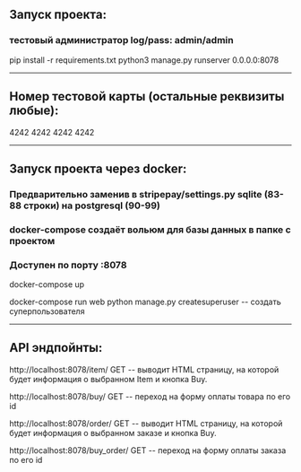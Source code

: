 ##  Запуск проекта:
### тестовый администратор log/pass: admin/admin 

pip install -r requirements.txt
python3 manage.py runserver 0.0.0.0:8078

___
## Номер тестовой карты (остальные реквизиты любые):
4242 4242 4242 4242

___
## Запуск проекта через docker:
### Предварительно заменив в stripepay/settings.py sqlite (83-88 строки) на postgresql (90-99)
### docker-compose создаёт вольюм для базы данных в папке с проектом
### Доступен по порту :8078

docker-compose up

docker-compose run web python manage.py createsuperuser -- создать суперпользователя
___

## API эндпойнты:

http://localhost:8078/item/<pk>
GET -- выводит HTML страницу, на которой будет информация о выбранном Item и кнопка Buy.

http://localhost:8078/buy/<pk>
GET -- переход на форму оплаты товара по его id

http://localhost:8078/order/<pk>
GET -- выводит HTML страницу, на которой будет информация о выбранном заказе и кнопка Buy.

http://localhost:8078/buy_order/<pk>
GET -- переход на форму оплаты заказа по его id
